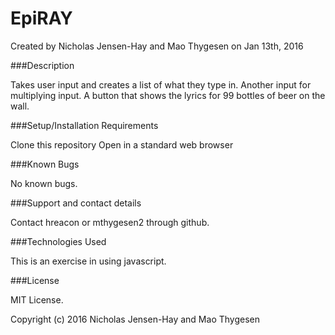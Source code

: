 # EpiRAY

Created by Nicholas Jensen-Hay and Mao Thygesen on Jan 13th, 2016

###Description

Takes user input and creates a list of what they type in.
Another input for multiplying input.
A button that shows the lyrics for 99 bottles of beer on the wall.

###Setup/Installation Requirements

Clone this repository
Open in a standard web browser

###Known Bugs

No known bugs.

###Support and contact details

Contact hreacon or mthygesen2 through github.

###Technologies Used

This is an exercise in using javascript.

###License

MIT License.

Copyright (c) 2016 Nicholas Jensen-Hay and Mao Thygesen
